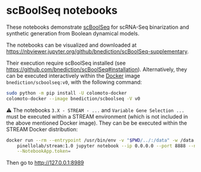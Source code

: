 # scBoolSeq notebooks

These notebooks demonstrate [scBoolSeq](https://github.com/bnediction/scBoolSeq) for scRNA-Seq binarization and synthetic generation from Boolean dynamical models.

The notebooks can be visualized and downloaded at https://nbviewer.jupyter.org/github/bnediction/scBoolSeq-supplementary.

Their execution require scBoolSeq installed (see https://github.com/bnediction/scBoolSeq#installation).
Alternatively, they can be executed interactively within the [Docker](https://docs.docker.com/get-docker/) image `bnediction/scboolseq:v0`, with the following command:
```sh
sudo python -m pip install -U colomoto-docker
colomoto-docker --image bnediction/scboolseq -V v0
```

:warning: The notebooks `3.X - STREAM - ...` and `Variable Gene Selection ...` must be executed within a STREAM environment (which is not included in the above mentioned Docker image).
They can be be executed within the STREAM Docker distribution:
```sh
docker run --rm --entrypoint /usr/bin/env -v "$PWD/../:/data" -w /data -p 8989:8888 -it \
    pinellolab/stream:1.0 jupyter notebook --ip 0.0.0.0 --port 8888 --no-browser --allow-root \
    --NotebookApp.token=
```
Then go to http://127.0.0.1:8989
